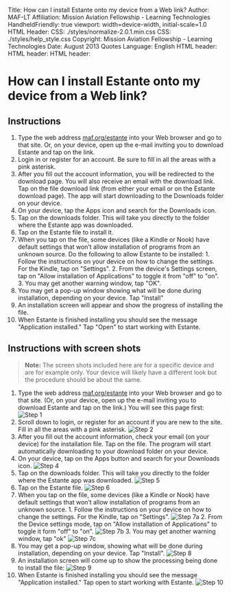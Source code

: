Title:            How can I install Estante onto my device from a Web link?
Author:           MAF-LT
Affiliation:      Mission Aviation Fellowship - Learning Technologies
HandheldFriendly: true
viewport:         width=device-width, initial-scale=1.0
HTML Header:        <meta http-equiv="cleartype" content="on">
CSS:              ./styles/normalize-2.0.1.min.css
CSS:              ./styles/help_style.css
Copyright:        Mission Aviation Fellowship - Learning Technologies
Date:             August 2013
Quotes Language:  English
HTML header:      <script type="text/javascript" src="../_design/library/vendor/jquery/jquery.js"></script>
HTML header:      <script type="text/javascript" src="../_design/library/script/library.js"></script>
HTML header:      <script type="text/javascript">if ($(window).width() > 500) {$('meta[name=viewport]').attr('content','width=device-width, initial-scale=' + initialScale);}</script>

# How can I install Estante onto my device from a Web link?
## Instructions
  1.  Type the web address [maf.org/estante](http://www.maf.org/estante) into your Web browser and go to that site.  Or, on your device, open up the e-mail inviting you to download Estante and tap on the link.
  2.  Login in or register for an account.  Be sure to fill in all the areas with a pink asterisk.
  3.  After you fill out the account information, you will be redirected to the download page.  You will also receive an email with the download link.  Tap on the file download link (from either your email or on the Estante download page).  The app will start downloading to the Downloads folder on your device.
  4.  On your device, tap the Apps icon and search for the Downloads icon.
  5.  Tap on the downloads folder.  This will take you directly to the folder where the Estante app was downloaded.
  6.  Tap on the Estante file to install it.
  7.  When you tap on the file, some devices (like a Kindle or Nook) have default settings that won’t allow installation of programs from an unknown source.  Do the following to allow Estante to be installed:
    1.  Follow the instructions on your device on how to change the settings. For the Kindle, tap on "Settings".
    2.  From the device's Settings screen, tap on "Allow installation of Applications" to toggle it from "off" to "on".
    3.  You may get another warning window, tap "OK".
  8.  You may get a pop-up window showing what will be done during installation, depending on your device.  Tap "Install"
  9.  An installation screen will appear and show the progress of installing the file.
  10. When Estante is finished installing you should see the message "Application installed."  Tap "Open" to start working with Estante.

## Instructions with screen shots
> **Note:** The screen shots included here are for a specific device and are for example only.  Your device will likely have a different look but the procedure should be about the same.

  1.  Type the web address [maf.org/estante](http://www.maf.org/estante) into your Web browser and go to that site.  (Or, on your device, open up the e-mail inviting you to download Estante and tap on the link.) You will see this page first:
  ![][step1]
  2.  Scroll down to login, or register for an account if you are new to the site.  Fill in all the areas with a pink asterisk.
  ![][step2]
  3.  After you fill out the account information, check your email  (on your device) for the installation file. Tap on the file. The program will start automatically downloading to your download folder on your device.
  4.  On your device, tap on the Apps button and search for your Downloads icon.
  ![][step4]
  5.  Tap on the downloads folder.  This will take you directly to the folder where the Estante app was downloaded.
  ![][step5]
  6.  Tap on the Estante file.
  ![][step6]
  7.  When you tap on the file, some devices (like a Kindle or Nook) have default settings that won’t allow installation of programs from an unknown source.
    1.  Follow the instructions on your device on how to change the settings. For the Kindle, tap on "Settings".
  ![][step7a]
    2.  From the Device settings mode, tap on "Allow installation of Applications" to toggle it form "off" to "on".
  ![][step7b]
    3.  You may get another warning window, tap "ok"
  ![][step7c]
  8.  You may get a pop-up window, showing what will be done during installation, depending on your device.  Tap "Install".
  ![][step8]
  9.  An installation screen will come up to show the processing being done to install the file:
  ![][step9]
  10. When Estante is finished installing you should see the message "Application installed."  Tap open to start working with Estante.
  ![][step10]


[step1]: images/001.jpg "Step 1"
[step2]: images/002.jpg "Step 2"
[step4]: images/004.jpg "Step 4"
[step5]: images/005.jpg "Step 5"
[step6]: images/006.jpg "Step 6"
[step7a]: images/007a.png "Step 7a"
[step7b]: images/007b.jpg "Step 7b"
[step7c]: images/007c.png "Step 7c"
[step8]: images/008.jpg "Step 8"
[step9]: images/009.jpg "Step 9"
[step10]: images/010.jpg "Step 10"
